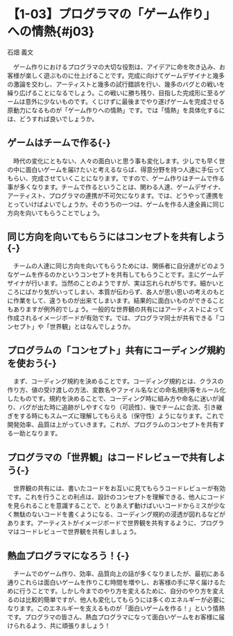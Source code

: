 # 【1-03】プログラマの「ゲーム作り」への情熱{#j03}

<div class="author">石畑 義文</div>

　ゲーム作りにおけるプログラマの大切な役割は、アイデアに命を吹き込み、お客様が楽しく遊ぶものに仕上げることです。完成に向けてゲームデザイナと幾多の激論を交わし、アーティストと幾多の試行錯誤を行い、幾多のバグとの戦いを繰り広げることになるでしょう。この戦いに勝ち残り、目指した完成形に至るゲームは意外に少ないものです。くじけずに最後までやり遂げゲームを完成させる原動力になるものが「ゲーム作りへの情熱」です。では「情熱」を具体化するには、どうすれば良いでしょうか。

## ゲームはチームで作る{-}

　時代の変化にともない、人々の面白いと思う事も変化します。少しでも早く世の中に面白いゲームを届けたいと考えるならば、得意分野を持つ人達に手伝ってもらい、完成させていくことになります。ですので、ゲーム作りはチームで作る事が多くなります。チームで作るということは、関わる人達、ゲームデザイナ、アーティスト、プログラマの連携が不可欠になります。では、どうやって連携をとっていけばよいでしょうか。そのうちの一つは、ゲームを作る人達全員に同じ方向を向いてもらうことでしょう。

## 同じ方向を向いてもらうにはコンセプトを共有しよう{-}

　チームの人達に同じ方向を向いてもらうためには、関係者に自分達がどのようなゲームを作るのかというコンセプトを共有してもらうことです。主にゲームデザイナが行います。当然のことのようですが、実は忘れられがちです。細かいところにばかり気がいってしまい、本質が伝わらず、各人が思い思いの考えのもとに作業をして、違うものが出来てしまいます。結果的に面白いものができることもありますが例外的でしょう。一般的な世界観の共有にはアーティストによって作成されるイメージボードが有効です。では、プログラマ同士が共有できる「コンセプト」や「世界観」とはなんでしょうか。

## プログラムの「コンセプト」共有にコーディング規約を使おう{-}

　まず、コーディング規約を決めることです。コーディング規約とは、クラスの作り方、値の受け渡しの方法、変数名やファイル名などの命名規則等をルール化したものです。規約を決めることで、コーディング時に組み方や命名に迷いが減り、バグが出た時に追跡がしやすくなり（可読性）、後でチームに合流、引き継ぎをする時にもスムーズに理解してもらえる（保守性）ようになります。これで開発効率、品質は上がっていきます。これが、プログラムのコンセプトを共有する一助となります。

## プログラマの「世界観」はコードレビューで共有しよう{-}

　世界観の共有には、書いたコードをお互いに見てもらうコードレビューが有効です。これを行うことの利点は、設計のコンセプトを理解できる、他人にコードを見られることを意識することで、とりあえず動けばいいコードからミスが少なく無駄のないコードを書くようになる、コーディング規約の浸透が図れるなどがあります。アーティストがイメージボードで世界観を共有するように、プログラマはコードレビューで世界観を共有しましょう。

## 熱血プログラマになろう！{-}

　チームでのゲーム作り、効率、品質向上の話が多くなりましたが、最初にある通りこれらは面白いゲームを作りこむ時間を増やし、お客様の手に早く届けるために行うことです。しかし今までのやり方を変えるために、自分のやり方を変えるのは比較的簡単ですが、他人も変化してもらうには多くのエネルギーが必要になります。このエネルギーを支えるものが「面白いゲームを作る！」という情熱です。プログラマの皆さん、熱血プログラマになって面白いゲームをお客様に届けられるよう、共に頑張りましょう！
